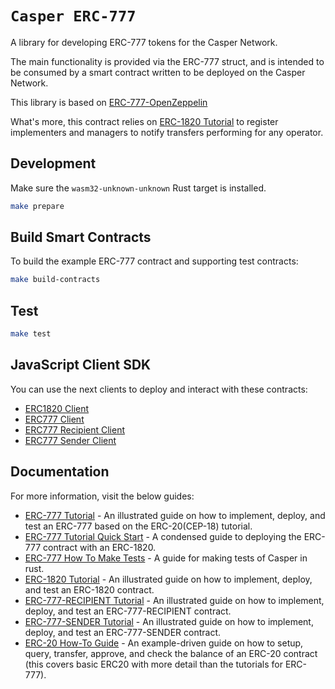 # `Casper ERC-777`

A library for developing ERC-777 tokens for the Casper Network.

The main functionality is provided via the ERC-777 struct, and is intended to be consumed by a smart contract written to be deployed on the Casper Network.

This library is based on [ERC-777-OpenZeppelin](https://docs.openzeppelin.com/contracts/2.x/api/token/erc777#IERC777-authorizeOperator-address-)

What's more, this contract relies on [ERC-1820 Tutorial](erc1820/README.md) to register implementers and managers to notify transfers performing for any operator.

## Development

Make sure the `wasm32-unknown-unknown` Rust target is installed.

```bash
make prepare
```

## Build Smart Contracts
To build the example ERC-777 contract and supporting test contracts:

```bash
make build-contracts
```

## Test

```bash
make test
```

## JavaScript Client SDK

You can use the next clients to deploy and interact with these contracts:
- [ERC1820 Client](https://github.com/Rengo-Labs/CasperLabs-ERC777-client/tree/master/src/clients/erc1820)
- [ERC777 Client](https://github.com/Rengo-Labs/CasperLabs-ERC777-client/tree/master/src/clients/erc777)
- [ERC777 Recipient Client](https://github.com/Rengo-Labs/CasperLabs-ERC777-client/tree/master/src/clients/erc777_recipient)
- [ERC777 Sender Client](https://github.com/Rengo-Labs/CasperLabs-ERC777-client/tree/master/src/clients/erc777_sender)

## Documentation

For more information, visit the below guides:
- [ERC-777 Tutorial](TUTORIAL.md) - An illustrated guide on how to implement, deploy, and test an ERC-777 based on the ERC-20(CEP-18) tutorial.
- [ERC-777 Tutorial Quick Start](erc777/README.md) - A condensed guide to deploying the ERC-777 contract with an ERC-1820.
- [ERC-777 How To Make Tests](HOW_TO.md) - A guide for making tests of Casper in rust.
- [ERC-1820 Tutorial](erc1820/README.md) - An illustrated guide on how to implement, deploy, and test an ERC-1820 contract.
- [ERC-777-RECIPIENT Tutorial](erc777-recipient/README.md) - An illustrated guide on how to implement, deploy, and test an ERC-777-RECIPIENT contract.
- [ERC-777-SENDER Tutorial](erc777-sender/README.md) - An illustrated guide on how to implement, deploy, and test an ERC-777-SENDER contract.
- [ERC-20 How-To Guide](https://casper.network/docs/workflow/erc-20-sample-guide) - An example-driven guide on how to setup, query, transfer, approve, and check the balance of an ERC-20 contract (this covers basic ERC20 with more detail than the tutorials for ERC-777).
